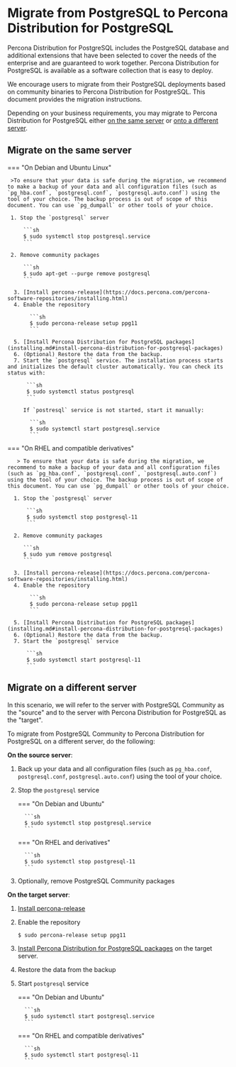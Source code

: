 # Migrate from PostgreSQL to Percona Distribution for PostgreSQL 


Percona Distribution for PostgreSQL includes the PostgreSQL database and additional extensions that have been selected to cover the needs of the enterprise and are guaranteed to work together. Percona Distribution for PostgreSQL is available as a software collection that is easy to deploy.

We encourage users to migrate from their PostgreSQL deployments based on community binaries to Percona Distribution for PostgreSQL. This document provides the migration instructions. 

Depending on your business requirements, you may migrate to Percona Distribution for PostgreSQL either [on the same server](#migrate-on-the-same-server) or [onto a different server](#migrate-on-a-different-server). 

## Migrate on the same server

=== "On Debian and Ubuntu Linux"

     >To ensure that your data is safe during the migration, we recommend to make a backup of your data and all configuration files (such as `pg_hba.conf`, `postgresql.conf`, `postgresql.auto.conf`) using the tool of your choice. The backup process is out of scope of this document. You can use `pg_dumpall` or other tools of your choice. 

     1. Stop the `postgresql` server   

         ```sh
         $ sudo systemctl stop postgresql.service
         ```

     2. Remove community packages

         ```sh
         $ sudo apt-get --purge remove postgresql
         ```

      3. [Install percona-release](https://docs.percona.com/percona-software-repositories/installing.html)
      4. Enable the repository

           ```sh
           $ sudo percona-release setup ppg11
           ```

      5. [Install Percona Distribution for PostgreSQL packages](installing.md#install-percona-distribution-for-postgresql-packages)
      6. (Optional) Restore the data from the backup.
      7. Start the `postgresql` service. The installation process starts and initializes the default cluster automatically. You can check its status with: 

          ```sh
          $ sudo systemctl status postgresql
          ```         

         If `postresql` service is not started, start it manually:

           ```sh
           $ sudo systemctl start postgresql.service
           ```


=== "On RHEL and compatible derivatives"

       > To ensure that your data is safe during the migration, we recommend to make a backup of your data and all configuration files (such as `pg_hba.conf`, `postgresql.conf`, `postgresql.auto.conf`) using the tool of your choice. The backup process is out of scope of this document. You can use `pg_dumpall` or other tools of your choice. 

      1. Stop the `postgresql` server   

          ```sh
          $ sudo systemctl stop postgresql-11
          ```

      2. Remove community packages

         ```sh
         $ sudo yum remove postgresql
         ```

      3. [Install percona-release](https://docs.percona.com/percona-software-repositories/installing.html)
      4. Enable the repository

           ```sh
           $ sudo percona-release setup ppg11
           ```

      5. [Install Percona Distribution for PostgreSQL packages](installing.md#install-percona-distribution-for-postgresql-packages)
      6. (Optional) Restore the data from the backup.
      7. Start the `postgresql` service

          ```sh
          $ sudo systemctl start postgresql-11
          ```


## Migrate on a different server

In this scenario, we will refer to the server with PostgreSQL Community as the "source" and to the server with Percona Distribution for PostgreSQL as the "target".

To migrate from PostgreSQL Community to Percona Distribution for PostgreSQL on a different server, do the following:

**On the source server**:

1. Back up your data and all configuration files (such as `pg_hba.conf`, `postgresql.conf`, `postgresql.auto.conf`) using the tool of your choice.
2. Stop the `postgresql` service

    === "On Debian and Ubuntu"

         ```sh
         $ sudo systemctl stop postgresql.service
         ```

    === "On RHEL and derivatives"

         ```sh
         $ sudo systemctl stop postgresql-11
         ```

3. Optionally, remove PostgreSQL Community packages 

**On the target server**:

1. [Install percona-release](https://docs.percona.com/percona-software-repositories/installing.html) 
2. Enable the repository

    ```sh
    $ sudo percona-release setup ppg11
    ```

3. [Install Percona Distribution for PostgreSQL packages](installing.md#install-percona-distribution-for-postgresql-packages) on the target server.
4. Restore the data from the backup
5. Start `postgresql` service

    === "On Debian and Ubuntu"

         ```sh
         $ sudo systemctl start postgresql.service
         ```

    === "On RHEL and compatible derivatives"

         ```sh
         $ sudo systemctl start postgresql-11
         ```